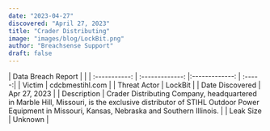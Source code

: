 ```yaml
---
date: "2023-04-27"
discovered: "April 27, 2023"
title: "Crader Distributing"
image: "images/blog/LockBit.png"
author: "Breachsense Support"
draft: false
---
```


| Data Breach Report           |              | 
| :-----------: | :-------------:     |:-------------:    | :-----:|
| Victim      | cdcbmestihl.com      | 
| Threat Actor      | LockBit      | 
| Date Discovered      | Apr 27, 2023      | 
| Description      | Crader Distributing Company, headquartered in Marble Hill, Missouri, is the exclusive distributor of STIHL Outdoor Power Equipment in Missouri, Kansas, Nebraska and Southern Illinois.      | 
| Leak Size      | Unknown      | 

